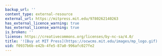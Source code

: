 ```yaml
---
backup_url: ''
content_type: external-resource
external_url: https://mitpress.mit.edu/9780262140263
has_external_licence_warning: true
has_external_license_warning: true
is_broken: ''
license: https://creativecommons.org/licenses/by-nc-sa/4.0/
title: '![Buy at MIT Press](https://ocwcms.mit.edu/images/mp_logo.gif)'
uid: f0937b6b-e42b-4fe5-87a0-996afc027fe2
---
```


